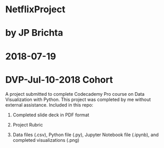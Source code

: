 # NetflixProject
# by JP Brichta
# 2018-07-19
# DVP-Jul-10-2018 Cohort

A project submitted to complete Codecademy Pro course on Data Visualization with Python. This project was completed by me without external assistance. Included in this repo:

1. Completed slide deck in PDF format

2. Project Rubric

3. Data files (.csv), Python file (.py), Jupyter Notebook file (.ipynb), and completed visualizations (.png)
